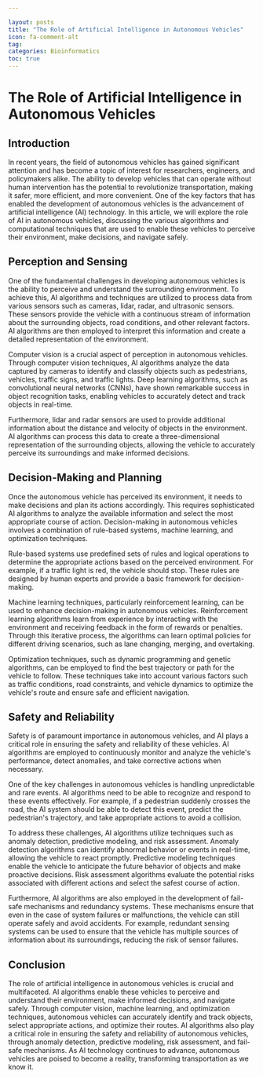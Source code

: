 ```yaml
---

layout: posts
title: "The Role of Artificial Intelligence in Autonomous Vehicles"
icon: fa-comment-alt
tag:      
categories: Bioinformatics
toc: true
---
```




# The Role of Artificial Intelligence in Autonomous Vehicles

## Introduction

In recent years, the field of autonomous vehicles has gained significant attention and has become a topic of interest for researchers, engineers, and policymakers alike. The ability to develop vehicles that can operate without human intervention has the potential to revolutionize transportation, making it safer, more efficient, and more convenient. One of the key factors that has enabled the development of autonomous vehicles is the advancement of artificial intelligence (AI) technology. In this article, we will explore the role of AI in autonomous vehicles, discussing the various algorithms and computational techniques that are used to enable these vehicles to perceive their environment, make decisions, and navigate safely.

## Perception and Sensing

One of the fundamental challenges in developing autonomous vehicles is the ability to perceive and understand the surrounding environment. To achieve this, AI algorithms and techniques are utilized to process data from various sensors such as cameras, lidar, radar, and ultrasonic sensors. These sensors provide the vehicle with a continuous stream of information about the surrounding objects, road conditions, and other relevant factors. AI algorithms are then employed to interpret this information and create a detailed representation of the environment.

Computer vision is a crucial aspect of perception in autonomous vehicles. Through computer vision techniques, AI algorithms analyze the data captured by cameras to identify and classify objects such as pedestrians, vehicles, traffic signs, and traffic lights. Deep learning algorithms, such as convolutional neural networks (CNNs), have shown remarkable success in object recognition tasks, enabling vehicles to accurately detect and track objects in real-time.

Furthermore, lidar and radar sensors are used to provide additional information about the distance and velocity of objects in the environment. AI algorithms can process this data to create a three-dimensional representation of the surrounding objects, allowing the vehicle to accurately perceive its surroundings and make informed decisions.

## Decision-Making and Planning

Once the autonomous vehicle has perceived its environment, it needs to make decisions and plan its actions accordingly. This requires sophisticated AI algorithms to analyze the available information and select the most appropriate course of action. Decision-making in autonomous vehicles involves a combination of rule-based systems, machine learning, and optimization techniques.

Rule-based systems use predefined sets of rules and logical operations to determine the appropriate actions based on the perceived environment. For example, if a traffic light is red, the vehicle should stop. These rules are designed by human experts and provide a basic framework for decision-making.

Machine learning techniques, particularly reinforcement learning, can be used to enhance decision-making in autonomous vehicles. Reinforcement learning algorithms learn from experience by interacting with the environment and receiving feedback in the form of rewards or penalties. Through this iterative process, the algorithms can learn optimal policies for different driving scenarios, such as lane changing, merging, and overtaking.

Optimization techniques, such as dynamic programming and genetic algorithms, can be employed to find the best trajectory or path for the vehicle to follow. These techniques take into account various factors such as traffic conditions, road constraints, and vehicle dynamics to optimize the vehicle's route and ensure safe and efficient navigation.

## Safety and Reliability

Safety is of paramount importance in autonomous vehicles, and AI plays a critical role in ensuring the safety and reliability of these vehicles. AI algorithms are employed to continuously monitor and analyze the vehicle's performance, detect anomalies, and take corrective actions when necessary.

One of the key challenges in autonomous vehicles is handling unpredictable and rare events. AI algorithms need to be able to recognize and respond to these events effectively. For example, if a pedestrian suddenly crosses the road, the AI system should be able to detect this event, predict the pedestrian's trajectory, and take appropriate actions to avoid a collision.

To address these challenges, AI algorithms utilize techniques such as anomaly detection, predictive modeling, and risk assessment. Anomaly detection algorithms can identify abnormal behavior or events in real-time, allowing the vehicle to react promptly. Predictive modeling techniques enable the vehicle to anticipate the future behavior of objects and make proactive decisions. Risk assessment algorithms evaluate the potential risks associated with different actions and select the safest course of action.

Furthermore, AI algorithms are also employed in the development of fail-safe mechanisms and redundancy systems. These mechanisms ensure that even in the case of system failures or malfunctions, the vehicle can still operate safely and avoid accidents. For example, redundant sensing systems can be used to ensure that the vehicle has multiple sources of information about its surroundings, reducing the risk of sensor failures.

## Conclusion

The role of artificial intelligence in autonomous vehicles is crucial and multifaceted. AI algorithms enable these vehicles to perceive and understand their environment, make informed decisions, and navigate safely. Through computer vision, machine learning, and optimization techniques, autonomous vehicles can accurately identify and track objects, select appropriate actions, and optimize their routes. AI algorithms also play a critical role in ensuring the safety and reliability of autonomous vehicles, through anomaly detection, predictive modeling, risk assessment, and fail-safe mechanisms. As AI technology continues to advance, autonomous vehicles are poised to become a reality, transforming transportation as we know it.